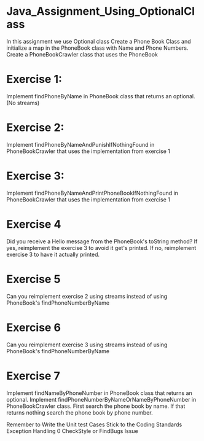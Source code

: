 # Java_Assignment_Using_OptionalClass
In this assignment we use Optional class
Create a Phone Book Class and initialize a map in the PhoneBook class with Name and Phone Numbers.
Create a PhoneBookCrawler class that uses the PhoneBook

# Exercise 1:
Implement findPhoneByName in PhoneBook class that returns an optional. (No streams)

# Exercise 2:
Implement findPhoneByNameAndPunishIfNothingFound in PhoneBookCrawler that uses the implementation from exercise 1

# Exercise 3:
Implement findPhoneByNameAndPrintPhoneBookIfNothingFound in PhoneBookCrawler that uses the implementation from exercise 1

# Exercise 4
Did you receive a Hello message from the PhoneBook's toString method? If yes, reimplement the exercise 3 to avoid it get's printed. If no, reimplement exercise 3 to have it actually printed.

# Exercise 5
Can you reimplement exercise 2 using streams instead of using PhoneBook's findPhoneNumberByName

# Exercise 6
Can you reimplement exercise 3 using streams instead of using PhoneBook's findPhoneNumberByName

# Exercise 7
Implement findNameByPhoneNumber in PhoneBook class that returns an optional. Implement findPhoneNumberByNameOrNameByPhoneNumber in PhoneBookCrawler class. First search the phone book by name. If that returns nothing search the phone book by phone number.


Remember to Write the Unit test Cases
Stick to the Coding Standards
Exception Handling
0 CheckStyle or FindBugs Issue
